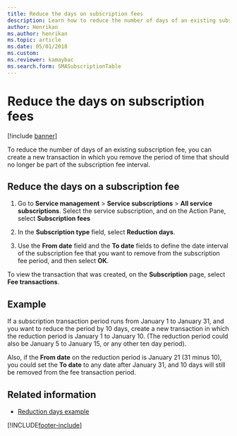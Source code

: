 ```yaml
---
title: Reduce the days on subscription fees  
description: Learn how to reduce the number of days of an existing subscription fee, including a step-by-step process and examples of subscription fee reductions.
author: Henrikan
ms.author: henrikan
ms.topic: article
ms.date: 05/01/2018
ms.custom:
ms.reviewer: kamaybac
ms.search.form: SMASubscriptionTable
---
```


# Reduce the days on subscription fees

[!include [banner](../includes/banner.md)]

To reduce the number of days of an existing subscription fee, you can create a new transaction in which you remove the period of time that should no longer be part of the subscription fee interval.

## Reduce the days on a subscription fee

1. Go to **Service management** \> **Service subscriptions** \> **All service subscriptions**. Select the service subscription, and on the Action Pane, select **Subscription fees**

2. In the **Subscription type** field, select **Reduction days**.

3. Use the **From date** field and the **To date** fields to define the date interval of the subscription fee that you want to remove from the subscription fee period, and then select **OK**.

To view the transaction that was created, on the **Subscription** page, select **Fee transactions**.

## Example

If a subscription transaction period runs from January 1 to January 31, and you want to reduce the period by 10 days, create a new transaction in which the reduction period is January 1 to January 10. (The reduction period could also be January 5 to January 15, or any other ten day period).

Also, if the **From date** on the reduction period is January 21 (31 minus 10), you could set the **To date** to any date after January 31, and 10 days will still be removed from the fee transaction period.

## Related information

- [Reduction days example](reduction-days-example.md)

[!INCLUDE[footer-include](../../includes/footer-banner.md)]
